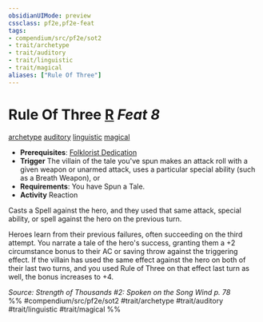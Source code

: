 ```yaml
---
obsidianUIMode: preview
cssclass: pf2e,pf2e-feat
tags:
- compendium/src/pf2e/sot2
- trait/archetype
- trait/auditory
- trait/linguistic
- trait/magical
aliases: ["Rule Of Three"]
---
```

# Rule Of Three  [R](chapter-9-playing-the-game.md#Actions "Reaction") *Feat 8*  
[archetype](archetype.md "Archetype Feat Trait")  [auditory](auditory.md "Auditory Effect Trait")  [linguistic](linguistic.md "Linguistic Effect Trait")  [magical](magical.md "Magical Item Trait")  

- **Prerequisites**: [Folklorist Dedication](folklorist-dedication-sot2.md)
- **Trigger** The villain of the tale you've spun makes an attack roll with a given weapon or unarmed attack, uses a particular special ability (such as a Breath Weapon), or
- **Requirements**: You have Spun a Tale.
- **Activity** Reaction

Casts a Spell against the hero, and they used that same attack, special ability, or spell against the hero on the previous turn.

Heroes learn from their previous failures, often succeeding on the third attempt. You narrate a tale of the hero's success, granting them a +2 circumstance bonus to their AC or saving throw against the triggering effect. If the villain has used the same effect against the hero on both of their last two turns, and you used Rule of Three on that effect last turn as well, the bonus increases to +4.

*Source: Strength of Thousands #2: Spoken on the Song Wind p. 78*  
%% #compendium/src/pf2e/sot2 #trait/archetype #trait/auditory #trait/linguistic #trait/magical %%